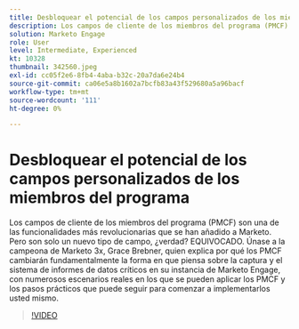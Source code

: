 ```yaml
---
title: Desbloquear el potencial de los campos personalizados de los miembros del programa
description: Los campos de cliente de los miembros del programa (PMCF) son una de las funcionalidades más revolucionarias que se han añadido a Marketo.
solution: Marketo Engage
role: User
level: Intermediate, Experienced
kt: 10328
thumbnail: 342560.jpeg
exl-id: cc05f2e6-8fb4-4aba-b32c-20a7da6e24b4
source-git-commit: ca06e5a8b1602a7bcfb83a43f529680a5a96bacf
workflow-type: tm+mt
source-wordcount: '111'
ht-degree: 0%

---
```


# Desbloquear el potencial de los campos personalizados de los miembros del programa

Los campos de cliente de los miembros del programa (PMCF) son una de las funcionalidades más revolucionarias que se han añadido a Marketo. Pero son solo un nuevo tipo de campo, ¿verdad? EQUIVOCADO. Únase a la campeona de Marketo 3x, Grace Brebner, quien explica por qué los PMCF cambiarán fundamentalmente la forma en que piensa sobre la captura y el sistema de informes de datos críticos en su instancia de Marketo Engage, con numerosos escenarios reales en los que se pueden aplicar los PMCF y los pasos prácticos que puede seguir para comenzar a implementarlos usted mismo.

>[!VIDEO](https://video.tv.adobe.com/v/342560/?quality=12&learn=on)
